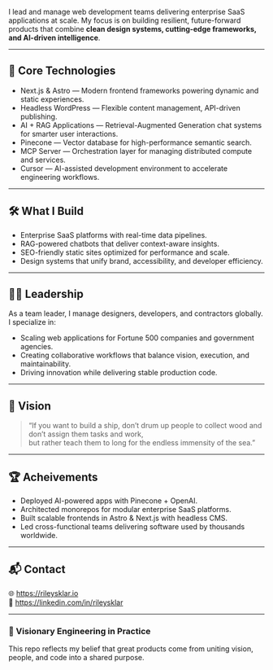 
I lead and manage web development teams delivering enterprise SaaS applications at scale. My focus is on building resilient, future-forward products that combine **clean design systems, cutting-edge frameworks, and AI-driven intelligence**.

---

## 🚀 Core Technologies

- Next.js & Astro — Modern frontend frameworks powering dynamic and static experiences.  
- Headless WordPress — Flexible content management, API-driven publishing.  
- AI + RAG Applications — Retrieval-Augmented Generation chat systems for smarter user interactions.  
- Pinecone — Vector database for high-performance semantic search.  
- MCP Server — Orchestration layer for managing distributed compute and services.  
- Cursor — AI-assisted development environment to accelerate engineering workflows.  

---

## 🛠️ What I Build

- Enterprise SaaS platforms with real-time data pipelines.  
- RAG-powered chatbots that deliver context-aware insights.  
- SEO-friendly static sites optimized for performance and scale.  
- Design systems that unify brand, accessibility, and developer efficiency.  

---

## 👨‍💻 Leadership

As a team leader, I manage designers, developers, and contractors globally.  
I specialize in:
- Scaling web applications for Fortune 500 companies and government agencies.  
- Creating collaborative workflows that balance vision, execution, and maintainability.  
- Driving innovation while delivering stable production code.  

---

## 🌊 Vision

> “If you want to build a ship, don’t drum up people to collect wood and don’t assign them tasks and work,  
> but rather teach them to long for the endless immensity of the sea.”  

---

## 🏆 Acheivements

- Deployed AI-powered apps with Pinecone + OpenAI.  
- Architected monorepos for modular enterprise SaaS platforms.  
- Built scalable frontends in Astro & Next.js with headless CMS.  
- Led cross-functional teams delivering software used by thousands worldwide.  

---

## 📬 Contact

🌐 https://rileysklar.io  
💼 https://linkedin.com/in/rileysklar  

---

### 🌟 Visionary Engineering in Practice
This repo reflects my belief that great products come from uniting vision, people, and code into a shared purpose.

